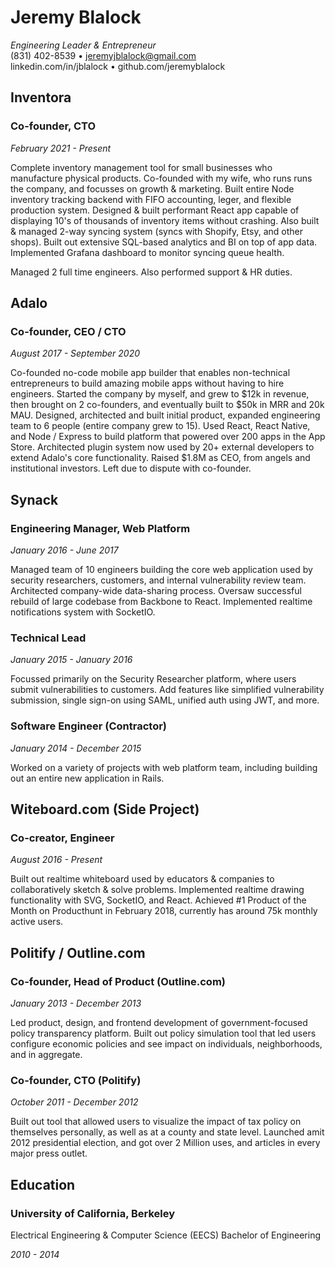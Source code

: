 # Jeremy Blalock

_Engineering Leader & Entrepreneur_  
(831) 402-8539 • jeremyjblalock@gmail.com  
linkedin.com/in/jblalock • github.com/jeremyblalock

## Inventora

### Co-founder, CTO

_February 2021 - Present_

Complete inventory management tool for small businesses who manufacture physical products. Co-founded with my wife, who runs runs the company, and focusses on growth & marketing. Built entire Node inventory tracking backend with FIFO accounting, leger, and flexible production system. Designed & built performant React app capable of displaying 10's of thousands of inventory items without crashing. Also built & managed 2-way syncing system (syncs with Shopify, Etsy, and other shops). Built out extensive SQL-based analytics and BI on top of app data. Implemented Grafana dashboard to monitor syncing queue health.

Managed 2 full time engineers. Also performed support & HR duties.

## Adalo

### Co-founder, CEO / CTO

_August 2017 - September 2020_  

Co-founded no-code mobile app builder that enables non-technical entrepreneurs to build amazing mobile apps without having to hire engineers. Started the company by myself, and grew to $12k in revenue, then brought on 2 co-founders, and eventually built to $50k in MRR and 20k MAU. Designed, architected and built initial product, expanded engineering team to 6 people (entire company grew to 15). Used React, React Native, and Node / Express to build platform that powered over 200 apps in the App Store. Architected plugin system now used by 20+ external developers to extend Adalo's core functionality. Raised $1.8M as CEO, from angels and institutional investors. Left due to dispute with co-founder.

## Synack

### Engineering Manager, Web Platform

_January 2016 - June 2017_

Managed team of 10 engineers building the core web application used by security researchers, customers, and internal vulnerability review team. Architected company-wide data-sharing process. Oversaw successful rebuild of large codebase from Backbone to React. Implemented realtime notifications system with SocketIO.

### Technical Lead

_January 2015 - January 2016_

Focussed primarily on the Security Researcher platform, where users submit vulnerabilities to customers. Add features like simplified vulnerability submission, single sign-on using SAML, unified auth using JWT, and more.

### Software Engineer (Contractor)

_January 2014 - December 2015_

Worked on a variety of projects with web platform team, including building out an entire new application in Rails.

## Witeboard.com (Side Project)

### Co-creator, Engineer

_August 2016 - Present_

Built out realtime whiteboard used by educators & companies to collaboratively sketch & solve problems. Implemented realtime drawing functionality with SVG, SocketIO, and React. Achieved #1 Product of the Month on Producthunt in February 2018, currently has around 75k monthly active users.

## Politify / Outline.com

### Co-founder, Head of Product (Outline.com)

_January 2013 - December 2013_

Led product, design, and frontend development of government-focused policy transparency platform. Built out policy simulation tool that led users configure economic policies and see impact on individuals, neighborhoods, and in aggregate.

### Co-founder, CTO (Politify)

_October 2011 - December 2012_

Built out tool that allowed users to visualize the impact of tax policy on themselves personally, as well as at a county and state level. Launched amit 2012 presidential election, and got over 2 Million uses, and articles in every major press outlet.

## Education

### University of California, Berkeley

Electrical Engineering & Computer Science (EECS) Bachelor of Engineering

_2010 - 2014_

